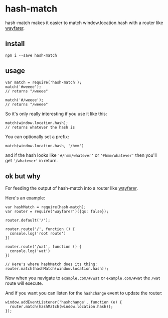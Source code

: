 # hash-match

hash-match makes it easier to match window.location.hash with a router like [wayfarer](https://github.com/yoshuawuyts/wayfarer).

## install

```
npm i --save hash-match
```

## usage

```
var match = require('hash-match');
match('#weeee');
// returns "/weeee"

match('#/weeee');
// returns "/weeee"
```

So it's only really interesting if you use it like this:

```
match(window.location.hash);
// returns whatever the hash is
```

You can optionally set a prefix:

```
match(window.location.hash, '/hmm')
```

and if the hash looks like `'#/hmm/whatever'` or `'#hmm/whatever'` then  you'll get `'/whatever'` in return.

## ok but why

For feeding the output of hash-match into a router like [wayfarer](https://github.com/yoshuawuyts/wayfarer).

Here's an example: 

```
var hashMatch = require(hash-match);
var router = require('wayfarer')({qs: false});

router.default('/');

router.route('/', function () {
  console.log('root route')
})

router.route('/wat', function () {
  console.log('wat')
})

// Here's where hashMatch does its thing:
router.match(hashMatch(window.location.hash));
```

Now when you navigate to `example.com/#/wat` or `example.com/#wat` the `/wat` route will execute.

And if you want you can listen for the `hashchange` event to update the router:

```
window.addEventListener('hashchange', function (e) {
  router.match(hashMatch(window.location.hash));
});
```